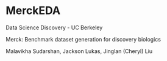 # MerckEDA
Data Science Discovery - UC Berkeley

Merck: Benchmark dataset generation for discovery biologics

Malavikha Sudarshan, Jackson Lukas, Jinglan (Cheryl) Liu
